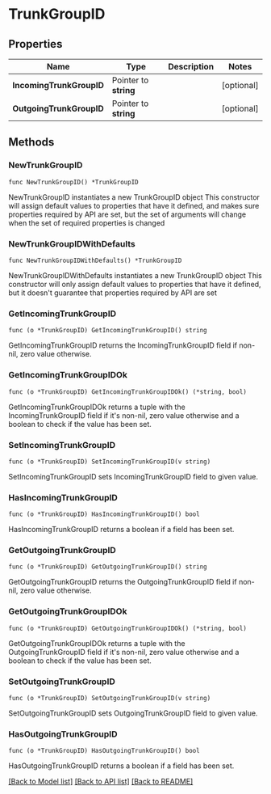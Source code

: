 # TrunkGroupID

## Properties

Name | Type | Description | Notes
------------ | ------------- | ------------- | -------------
**IncomingTrunkGroupID** | Pointer to **string** |  | [optional] 
**OutgoingTrunkGroupID** | Pointer to **string** |  | [optional] 

## Methods

### NewTrunkGroupID

`func NewTrunkGroupID() *TrunkGroupID`

NewTrunkGroupID instantiates a new TrunkGroupID object
This constructor will assign default values to properties that have it defined,
and makes sure properties required by API are set, but the set of arguments
will change when the set of required properties is changed

### NewTrunkGroupIDWithDefaults

`func NewTrunkGroupIDWithDefaults() *TrunkGroupID`

NewTrunkGroupIDWithDefaults instantiates a new TrunkGroupID object
This constructor will only assign default values to properties that have it defined,
but it doesn't guarantee that properties required by API are set

### GetIncomingTrunkGroupID

`func (o *TrunkGroupID) GetIncomingTrunkGroupID() string`

GetIncomingTrunkGroupID returns the IncomingTrunkGroupID field if non-nil, zero value otherwise.

### GetIncomingTrunkGroupIDOk

`func (o *TrunkGroupID) GetIncomingTrunkGroupIDOk() (*string, bool)`

GetIncomingTrunkGroupIDOk returns a tuple with the IncomingTrunkGroupID field if it's non-nil, zero value otherwise
and a boolean to check if the value has been set.

### SetIncomingTrunkGroupID

`func (o *TrunkGroupID) SetIncomingTrunkGroupID(v string)`

SetIncomingTrunkGroupID sets IncomingTrunkGroupID field to given value.

### HasIncomingTrunkGroupID

`func (o *TrunkGroupID) HasIncomingTrunkGroupID() bool`

HasIncomingTrunkGroupID returns a boolean if a field has been set.

### GetOutgoingTrunkGroupID

`func (o *TrunkGroupID) GetOutgoingTrunkGroupID() string`

GetOutgoingTrunkGroupID returns the OutgoingTrunkGroupID field if non-nil, zero value otherwise.

### GetOutgoingTrunkGroupIDOk

`func (o *TrunkGroupID) GetOutgoingTrunkGroupIDOk() (*string, bool)`

GetOutgoingTrunkGroupIDOk returns a tuple with the OutgoingTrunkGroupID field if it's non-nil, zero value otherwise
and a boolean to check if the value has been set.

### SetOutgoingTrunkGroupID

`func (o *TrunkGroupID) SetOutgoingTrunkGroupID(v string)`

SetOutgoingTrunkGroupID sets OutgoingTrunkGroupID field to given value.

### HasOutgoingTrunkGroupID

`func (o *TrunkGroupID) HasOutgoingTrunkGroupID() bool`

HasOutgoingTrunkGroupID returns a boolean if a field has been set.


[[Back to Model list]](../README.md#documentation-for-models) [[Back to API list]](../README.md#documentation-for-api-endpoints) [[Back to README]](../README.md)


